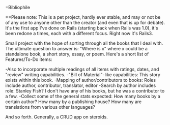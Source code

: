 =Bibliophile

==Please note: This is a pet project, hardly ever stable, and may or not be of 
any use to anyone other than the creator (and even that is up for debate). It's 
the first app I've done on Rails (starting back when Rails was 1.0), it's been 
redone a times, each with a different focus. Right now it's Rails3.

Small project with the hope of sorting through all the books that I deal with. 
The ultimate question to answer is: "Where is x" where x could be a standalone 
book, a short story, essay, or poem. Here's a short list of Features/To-Do 
items:

-Also to incorporate multiple readings of all items with ratings, dates, and 
"review" writing capabilities.
-"Bill of Material"-like capabilities: This story exists within this book.
-Mapping of author/contributors to books: Roles include author, contributor, 
translator, editor
-Search by author includes role: Stanley Fish? I don't have any of his books, 
but he was a contributor to a few.
-Collect some of the general stats expected: How many books by a certain 
author? How many by a publishing house? How many are translations from various
other languages?

And so forth. Generally, a CRUD app on steroids.